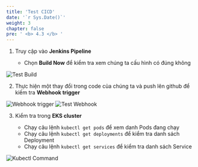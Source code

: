 ```yaml
---
title: 'Test CICD'
date: '`r Sys.Date()`'
weight: 3
chapter: false
pre: ' <b> 4.3 </b> '
---
```


1. Truy cập vào **Jenkins Pipeline**

   - Chọn **Build Now** để kiểm tra xem chúng ta cấu hình có đúng không

![Test Build](/images/4.cicd/4.3-testbuild.png)

2. Thực hiện một thay đổi trong code của chúng ta và push lên github để kiếm tra **Webhook trigger**

![Webhook trigger](/images/4.cicd/4.3-pushgithub.png)
![Test Webhook](/images/4.cicd/4.3-testwebhook.png)

3. Kiểm tra trong **EKS cluster**

   - Chạy câu lệnh `kubectl get pods` để xem danh Pods đang chạy
   - Chạy câu lệnh `kubectl get deployments` để kiểm tra danh sách Deployment
   - Chạy câu lệnh `kubectl get services` để kiểm tra danh sách Service

![Kubectl Command](/images/4.cicd/4.3-kubectlcommand.png)
